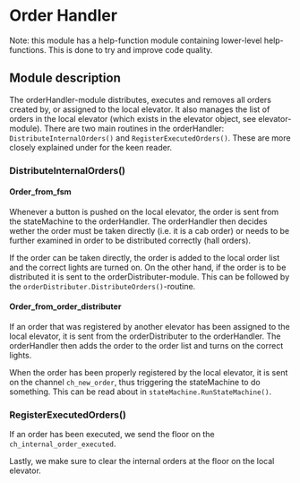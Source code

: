 # Order Handler
Note: this module has a help-function module containing lower-level help-functions. This is done to try and improve code quality.

## Module description
The orderHandler-module distributes, executes and removes all orders created by, or assigned to the local elevator. It also manages the list of orders in the local elevator (which exists in the elevator object, see elevator-module). 
There are two main routines in the orderHandler: `DistributeInternalOrders()` and `RegisterExecutedOrders()`. These are more closely explained under for the keen reader.

### DistributeInternalOrders()

#### Order_from_fsm
Whenever a button is pushed on the local elevator, the order is sent from the stateMachine to the orderHandler. The orderHandler then decides wether the order must be taken directly (i.e. it is a cab order) or needs to be further examined in order to be distributed correctly (hall orders).

If the order can be taken directly, the order is added to the local order list and the correct lights are turned on. On the other hand, if the order is to be distributed it is sent to the orderDistributer-module. This can be followed by the `orderDistributer.DistributeOrders()`-routine. 

#### Order_from_order_distributer
If an order that was registered by another elevator has been assigned to the local elevator, it is sent from the orderDistributer to the orderHandler. The orderHandler then adds the order to the order list and turns on the correct lights.


When the order has been properly registered by the local elevator, it is sent on the channel `ch_new_order`, thus triggering the stateMachine to do something. This can be read about in `stateMachine.RunStateMachine()`.

### RegisterExecutedOrders()

If an order has been executed, we send the floor on the `ch_internal_order_executed`. 

Lastly, we make sure to clear the internal orders at the floor on the local elevator.

